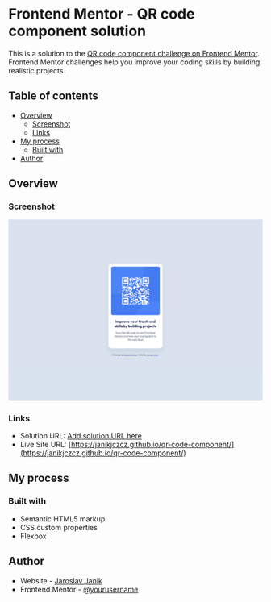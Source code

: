 # Frontend Mentor - QR code component solution

This is a solution to the [QR code component challenge on Frontend Mentor](https://www.frontendmentor.io/challenges/qr-code-component-iux_sIO_H). Frontend Mentor challenges help you improve your coding skills by building realistic projects. 

## Table of contents

- [Overview](#overview)
  - [Screenshot](#screenshot)
  - [Links](#links)
- [My process](#my-process)
  - [Built with](#built-with)
- [Author](#author)


## Overview

### Screenshot

![](./qr-code-component_screenshot.png)

### Links

- Solution URL: [Add solution URL here](https://your-solution-url.com)
- Live Site URL: [https://janikjczcz.github.io/qr-code-component/](https://janikjczcz.github.io/qr-code-component/)

## My process

### Built with

- Semantic HTML5 markup
- CSS custom properties
- Flexbox

## Author

- Website - [Jaroslav Janik](https://www.jaroslavjanik.cz)
- Frontend Mentor - [@yourusername](https://www.frontendmentor.io/profile/yourusername)